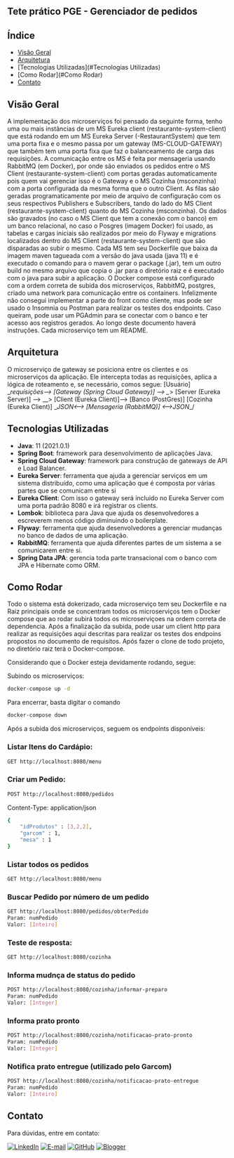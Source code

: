 ## Tete prático PGE - Gerenciador de pedidos

## Índice

- [Visão Geral](#visão-geral)
- [Arquitetura](#Arquitetura)
- [Tecnologias Utilizadas](#Tecnologias Utilizadas)
- [Como Rodar](#Como Rodar)
- [Contato](#Contato)

## Visão Geral

A implementação dos microserviços foi pensado da seguinte forma, tenho uma ou mais instâncias de um MS Eureka client (restaurante-system-client) que está rodando em um MS Eureka Server (-RestaurantSystem) que tem uma porta fixa e o mesmo passa por um gateway (MS-CLOUD-GATEWAY) que também tem uma porta fixa que faz o balanceamento de carga das requisições. A comunicação entre os MS é feita por mensageria usando RabbitMQ (em Docker), por onde são enviados os pedidos entre o MS Client (restaurante-system-client) com portas geradas automaticamente pois quem vai gerenciar isso é o Gateway e o MS Cozinha (msconzinha) com a porta configurada da mesma forma que o outro Client. As filas são geradas programaticamente por meio de arquivo de configuração com os seus respectivos Publishers e Subscribers, tando do lado do MS Client (restaurante-system-client) quanto do MS Cozinha (msconzinha). Os dados são gravados (no caso o MS Client que tem a conexão com o banco) em um banco relacional, no caso o Posgres (imagem Docker) foi usado, as tabelas e cargas iniciais são realizados por meio do Flyway e migrations localizados dentro do MS Client (restaurante-system-client) que são disparadas ao subir o mesmo. Cada MS tem seu Dockerfile que baixa da imagem maven tagueada com a versão do java usada (java 11) e é executado o comando para o mavem gerar o package (.jar), tem um outro build no mesmo arquivo que copia o .jar para o diretório raiz e é executado com o java para subir a aplicação. O Docker compose está configurado com a ordem correta de subida dos microserviços, RabbitMQ, postgres, criado uma network para comunicação entre os containers. Infelizmente não consegui implementar a parte do front como cliente, mas pode ser usado o Insomnia ou Postman para realizar os testes dos endpoints. Caso queiram, pode usar um PGAdmin para se conectar com o banco e ter acesso aos registros gerados. Ao longo deste documento haverá instruções. Cada microserviço tem um README.

## Arquitetura

O microserviço de gateway se posiciona entre os clientes e os microserviços da aplicação. Ele intercepta todas as requisições, aplica a lógica de roteamento e, se necessário, comos segue:
[Usuário] 
  \__requisições--> 
          [Gateway (Spring Cloud Gateway)] -->
                            \__> [Server (Eureka Server)] -->
                                           \__> [Client (Eureka Client)]--> [Banco (PostGres)]        [Cozinha (Eureka Client)] 
                                                                 \__JSON<--> [Mensageria (RabbitMQ)] <-->JSON__/
## Tecnologias Utilizadas

- **Java**: 11 (2021.0.1)
- **Spring Boot**: framework para desenvolvimento de aplicações Java.
- **Spring Cloud Gateway**: framework para construção de gateways de API e Load Balancer.
- **Eureka Server**: ferramenta que ajuda a gerenciar serviços em um sistema distribuído, como uma aplicação que é composta por várias partes que se comunicam entre si
- **Eureka Client**: Com isso o gateway será incluido no Eureka Server com uma porta padrão 8080 e irá registrar os clients.
- **Lombok**: biblioteca para Java que ajuda os desenvolvedores a escreverem menos código diminuindo o boilerplate.
- **Flyway**: ferramenta que ajuda desenvolvedores a gerenciar mudanças no banco de dados de uma aplicação.
- **RabbitMQ**: ferramenta que ajuda diferentes partes de um sistema a se comunicarem entre si.
- **Spring Data JPA**: gerencia toda parte transacional com o banco com JPA e Hibernate como ORM.

## Como Rodar

Todo o sistema está dokerizado, cada microserviço tem seu Dockerfile e na Raiz principais onde se concentram todos os microserviços tem o Docker compose que ao rodar subirá todos os microserviçoes na ordem correta de dependencia. Após a finalização da subida, pode usar um client http para realizar as requisições aqui descritas para realizar os testes dos endpoins propostos no documento de requisitos. Após fazer o clone de todo projeto, no diretório raiz terá o Docker-compose.

Considerando que o Docker esteja devidamente rodando, segue:

Subindo os microserviços:
```bash
docker-compose up -d
```

Para encerrar, basta digitar o comando 
```bash
docker-compose down
```

Após a subida dos microserviços, seguem os endpoints disponíveis:

### Listar Itens do Cardápio:

```bash
GET http://localhost:8080/menu
```

### Criar um Pedido:
```bash
POST http://localhost:8080/pedidos
```
Content-Type: application/json
```bash
{
	"idProdutos" : [3,2,2],
	"garcom" : 1,
	"mesa" : 1
}
```

### Listar todos os pedidos

```bash
GET http://localhost:8080/menu
```

### Buscar Pedido por número de um pedido

```bash
GET http://localhost:8080/pedidos/obterPedido
Param: numPedido
Valor: [Inteiro]
```

### Teste de resposta:
```bash
GET http://localhost:8080/cozinha
```

### Informa mudnça de status do pedido
```bash
POST http://localhost:8080/cozinha/informar-preparo
Param: numPedido
Valor: [Integer]
```

### Informa prato pronto
```bash
POST http://localhost:8080/cozinha/notificacao-prato-pronto
Param: numPedido
Valor: [Integer]
```

### Notifica prato entregue (utilizado pelo Garcom)
```bash
POST http://localhost:8080/cozinha/notificacao-prato-entregue
Param: numPedido
Valor: [Inteiro]
```

## Contato

Para dúvidas, entre em contato:

[![LinkedIn](https://img.shields.io/badge/linkedin-%230077B5.svg?style=for-the-badge&logo=linkedin&logoColor=white)](https://www.linkedin.com/in/jorge-maia-dev-java/)
[![E-mail](https://img.shields.io/badge/-Email-0077B5?style=for-the-badge&logo=microsoft-outlook&logoColor=white)](mailto:jsm.java@gmail.com)
[![GitHub](https://img.shields.io/badge/GitHub-0077B5?style=for-the-badge&logo=github&logoColor=white)](https://github.com/j0rg3m414)
[![Blogger](https://img.shields.io/badge/Blogger-FF5722?style=for-the-badge&logo=blogger&logoColor=white)](https://putzcomonaopenseinissoantes.blogspot.com/)
